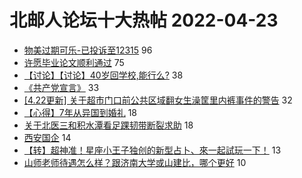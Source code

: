 # 北邮人论坛十大热帖 2022-04-23

- [物美过期可乐-已投诉至12315](https://bbs.byr.cn/article/Food/518973) 96
- [许愿毕业论文顺利通过](https://bbs.byr.cn/article/Paper/46473) 75
- [【讨论】【讨论】40岁回学校,能行么?](https://bbs.byr.cn/article/GoAbroad/385171) 38
- [《共产党宣言》](https://bbs.byr.cn/article/Picture/3318271) 33
- [[4.22更新] 关于超市门口前公共区域翻女生澡筐里内裤事件的警告](https://bbs.byr.cn/article/Talking/6340188) 32
- [【心得】7年从异国到婚礼](https://bbs.byr.cn/article/Feeling/3184946) 18
- [关于北医三和积水潭看足踝韧带断裂求助](https://bbs.byr.cn/article/Health/228520) 18
- [西安国企](https://bbs.byr.cn/article/WorkLife/1152592) 14
- [【转】超神准！星座小王子独创的新型占卜、來一起試玩一下！](https://bbs.byr.cn/article/Constellations/326533) 13
- [山师老师待遇怎么样？跟济南大学或山建比，哪个更好](https://bbs.byr.cn/article/Shandong/421649) 10



